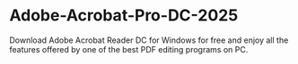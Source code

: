 # Adobe-Acrobat-Pro-DC-2025
Download Adobe Acrobat Reader DC for Windows for free and enjoy all the features offered by one of the best PDF editing programs on PC. 
